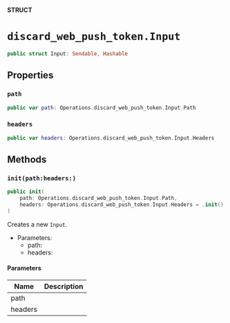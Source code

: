 **STRUCT**

# `discard_web_push_token.Input`

```swift
public struct Input: Sendable, Hashable
```

## Properties
### `path`

```swift
public var path: Operations.discard_web_push_token.Input.Path
```

### `headers`

```swift
public var headers: Operations.discard_web_push_token.Input.Headers
```

## Methods
### `init(path:headers:)`

```swift
public init(
    path: Operations.discard_web_push_token.Input.Path,
    headers: Operations.discard_web_push_token.Input.Headers = .init()
)
```

Creates a new `Input`.

- Parameters:
  - path:
  - headers:

#### Parameters

| Name | Description |
| ---- | ----------- |
| path |  |
| headers |  |